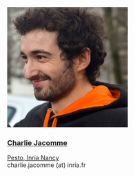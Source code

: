 <div class="authorcollab">
<a href="https://charlie.jacomme.fr/" class="collab"><img src="/assets/img/jacomme.jpg" alt="avatar" /></a>
<a href="https://charlie.jacomme.fr/"><h3>Charlie Jacomme</h3></a>
<a href="https://charlie.jacomme.fr/" rel="noopener"><autocolor>Pesto, Inria Nancy</autocolor></a>
<br>
<email>charlie.jacomme (at) inria.fr</email>
</div>

